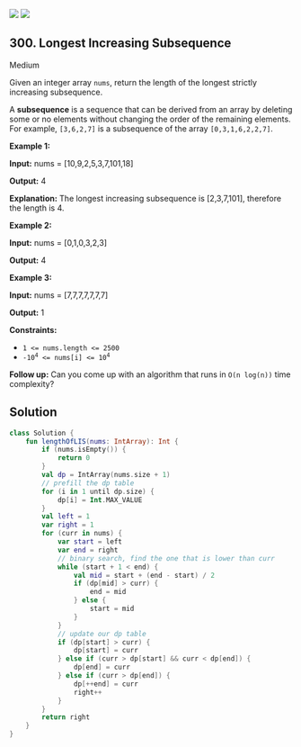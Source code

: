 [![](https://img.shields.io/github/stars/javadev/LeetCode-in-All?label=Stars&style=flat-square)](https://github.com/javadev/LeetCode-in-All)
[![](https://img.shields.io/github/forks/javadev/LeetCode-in-All?label=Fork%20me%20on%20GitHub%20&style=flat-square)](https://github.com/javadev/LeetCode-in-All/fork)

## 300\. Longest Increasing Subsequence

Medium

Given an integer array `nums`, return the length of the longest strictly increasing subsequence.

A **subsequence** is a sequence that can be derived from an array by deleting some or no elements without changing the order of the remaining elements. For example, `[3,6,2,7]` is a subsequence of the array `[0,3,1,6,2,2,7]`.

**Example 1:**

**Input:** nums = [10,9,2,5,3,7,101,18]

**Output:** 4

**Explanation:** The longest increasing subsequence is [2,3,7,101], therefore the length is 4. 

**Example 2:**

**Input:** nums = [0,1,0,3,2,3]

**Output:** 4 

**Example 3:**

**Input:** nums = [7,7,7,7,7,7,7]

**Output:** 1 

**Constraints:**

*   `1 <= nums.length <= 2500`
*   <code>-10<sup>4</sup> <= nums[i] <= 10<sup>4</sup></code>

**Follow up:** Can you come up with an algorithm that runs in `O(n log(n))` time complexity?

## Solution

```kotlin
class Solution {
    fun lengthOfLIS(nums: IntArray): Int {
        if (nums.isEmpty()) {
            return 0
        }
        val dp = IntArray(nums.size + 1)
        // prefill the dp table
        for (i in 1 until dp.size) {
            dp[i] = Int.MAX_VALUE
        }
        val left = 1
        var right = 1
        for (curr in nums) {
            var start = left
            var end = right
            // binary search, find the one that is lower than curr
            while (start + 1 < end) {
                val mid = start + (end - start) / 2
                if (dp[mid] > curr) {
                    end = mid
                } else {
                    start = mid
                }
            }
            // update our dp table
            if (dp[start] > curr) {
                dp[start] = curr
            } else if (curr > dp[start] && curr < dp[end]) {
                dp[end] = curr
            } else if (curr > dp[end]) {
                dp[++end] = curr
                right++
            }
        }
        return right
    }
}
```